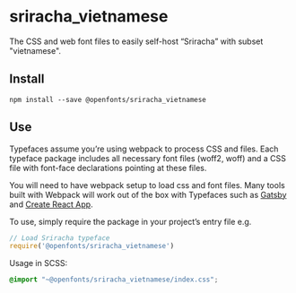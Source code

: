
# sriracha_vietnamese

The CSS and web font files to easily self-host “Sriracha” with subset "vietnamese".

## Install

`npm install --save @openfonts/sriracha_vietnamese`

## Use

Typefaces assume you’re using webpack to process CSS and files. Each typeface
package includes all necessary font files (woff2, woff) and a CSS file with
font-face declarations pointing at these files.

You will need to have webpack setup to load css and font files. Many tools built
with Webpack will work out of the box with Typefaces such as [Gatsby](https://github.com/gatsbyjs/gatsby)
and [Create React App](https://github.com/facebookincubator/create-react-app).

To use, simply require the package in your project’s entry file e.g.

```javascript
// Load Sriracha typeface
require('@openfonts/sriracha_vietnamese')
```

Usage in SCSS:
```scss
@import "~@openfonts/sriracha_vietnamese/index.css";
```
